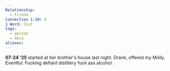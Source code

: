 ```yaml
---
Relationship:
  - Friend
Connection 1-10: 6
1 Word: Slut
tags:
  - person
  - docs
aliases:
---
```

**07-24 '25** started at her brother's house last night. Drank, offered my Molly. Eventful. Fucking defiant distillery fuck ass alcohol.